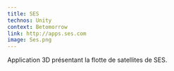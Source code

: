 ```yaml
---
title: SES
technos: Unity
context: Betomorrow
link: http://apps.ses.com
image: Ses.png
---
```


Application 3D présentant la flotte de satellites de SES.
